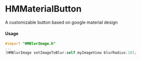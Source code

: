 HMMaterialButton
===========

A customizable button based on google material design


#### Usage

```objective-c
#import "HMBlurImage.h"
...
[HMBlurImage setImageToBlur:self.myImageView blurRadius:10];
```
